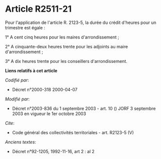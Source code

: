 # Article R2511-21

Pour l'application de l'article R. 2123-5, la durée du crédit d'heures pour un trimestre est égale : 

1° A cent cinq heures pour les maires d'arrondissement ; 

2° A cinquante-deux heures trente pour les adjoints au maire d'arrondissement ; 

3° A dix heures trente pour les conseillers d'arrondissement.

**Liens relatifs à cet article**

_Codifié par_:

  - Décret n°2000-318 2000-04-07

_Modifié par_:

  - Décret n°2003-836 du 1 septembre 2003 - art. 10 () JORF 3 septembre 2003 en vigueur le 1er octobre 2003

_Cite_:

  - Code général des collectivités territoriales - art. R2123-5 (V)

_Anciens textes_:

  - Décret n°92-1205, 1992-11-16, art 2 : al 2
